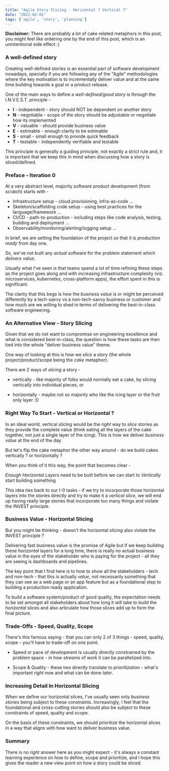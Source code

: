 ```yaml
---
title: "Agile Story Slicing - Horizontal ? Vertical ?"
date: "2022-02-01"
tags: ['agile', 'story', 'planning']
---
```

**Disclaimer:** There are probably a lot of cake related metaphors in this post, you might feel like ordering one by the
end of this post, which is an unintentional side effect :)

### A well-defined story

Creating well-defined stories is an essential part of software development nowadays, specially if you are following any
of the "Agile" methodologies where the key motivation is to incrementally deliver value and at the same time building
towards a goal or a product release.

One of the main ways to define a _well-defined/good story_ is through the I.N.V.E.S.T. principle -

* **I** - independent - story should NOT be dependent on another story
* **N** - negotiable - scope of the story should be adjustable or negotiate how its implemented
* **V** - valuable - should provide business value
* **E** - estimable - enough clarity to be estimable
* **S** - small - small enough to provide quick feedback
* **T** - testable - independently verifiable and testable

This principle is generally a guiding principle, not exactly a strict rule and, it is important that we keep this in mind 
when discussing how a story is sliced/defined.

### Preface - Iteration 0

At a very abstract level, majority software product development (from scratch) starts with -

* Infrastructure setup - cloud provisioning, infra-as-code ...
* Skeleton/scaffolding code setup - using best practices for the language/framework ...
* CI/CD - path-to-production - including steps like code analysis, testing, building and deployment  ...
* Observability/monitoring/alerting/logging setup ...

In brief, we are setting the foundation of the project so that it is _production ready_ from day one.

So, we've not built any _actual_ software for the problem statement which _delivers value_.

Usually what I've seen is that teams spend a lot of time refining these steps as the project goes along and with increasing
infrastructure complexity (viz. microservices, kubernetes, cross-platform apps), the effort spent in this is significant.

The clarity that this begs is how the _business value_ is or might be perceived differently by a tech-savvy vs a non-tech-savvy
business or customer and how much are we willing to shed in terms of delivering the best-in-class software engineering.

### An Alternative View - Story Slicing

Given that we do not want to compromise on engineering excellence and what is considered best-in-class, the question is how
these tasks are then tied into the whole "deliver business value" theme.

One way of looking at this is how we _slice_ a story (the whole project/product/scope being the _cake_ metaphor).

There are 2 ways of _slicing_ a story -

* vertically - like majority of folks would normally eat a cake, by slicing vertically into individual pieces, or

* horizontally - maybe not so majority who like the icing layer or the fruit only layer :D

### Right Way To Start - Vertical or Horizontal ?

In an ideal world, vertical slicing would be the _right_ way to _slice_ stories as they provide the complete value (think eating
all the layers of the cake together, not just a single layer of the icing). This is how we deliver _business value_ at the end of
the day.

But let's flip the cake metaphor the other way around - do we build cakes vertically ? or horizontally ?

When you think of it this way, the point that becomes clear -

_Enough Horizontal Layers_ need to be built before we can start to _Vertically_ start building something

This idea ties back to our I-0 tasks - if we try to incorporate those horizontal layers into the stories directly and try to
make it a _vertical slice_, we will end up having really large stories that incorporate too many things and violate the INVEST
principle.

### Business Value - Horizontal Slicing

But you might be thinking - doesn't the horizontal _slicing_ also violate the INVEST principle ?

Delivering fast business value is the promise of Agile but if we keep building these _horizontal_ layers for a long time, there
is really no actual business value in the eyes of the stakeholder who is paying for the project - all they are seeing is dashboards and
pipelines.

The key point that I find here is to how to show all the stakeholders - tech and non-tech - that this is actually _value_, not necessarily
something that they can see as a web page or an app feature but as a foundational step to building a production ready application.

To build a software system/product of good quality, the expectation needs to be set amongst all stakeholders about how long it
will take to build the _horizontal_ slices and also articulate how those slices add up to form the final picture.

### Trade-Offs - Speed, Quality, Scope

There's this famous saying - that you can only 2 of 3 things - speed, quality, scope - you'll have to trade-off on one point.

* Speed or pace of development is usually directly constrained by the problem space - in how _streams_ of work it can be parallelized
  into.

* Scope & Quality - these two directly translate to _prioritization_ - what's important _right now_ and what can be done _later_.

### Increasing Detail In Horizontal Slicing
When we define our horizontal slices, I've usually seen only _business stories_ being subject to these constraints. Increasingly, I feel
that the foundational and cross-cutting stories should also be subject to these constraints of speed, quality and scope.

On the basis of these constraints, we should prioritize the horizontal slices in a way that aligns with how want to deliver
business value.

### Summary

There is no _right_ answer here as you might expect - it's always a constant learning experience on how to define, scope and prioritize,
and I hope this gives the reader a new view point on how a story could be sliced.
